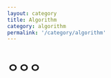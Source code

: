 ```yaml
---
layout: category
title: Algorithm
category: algorithm
permalink: '/category/algorithm'
---
```


# ㅇㅇㅇ
